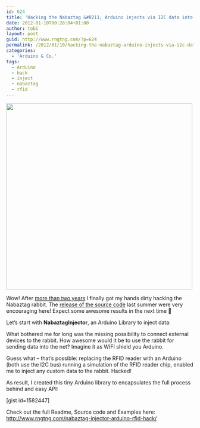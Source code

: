 ```yaml
---
id: 624
title: 'Hacking the Nabaztag &#8211; Arduino injects via I2C data into RFID Reader'
date: 2012-01-10T00:28:04+01:00
author: tobi
layout: post
guid: http://www.rngtng.com/?p=624
permalink: /2012/01/10/hacking-the-nabaztag-arduino-injects-via-i2c-data-into-rfid-reader/
categories:
  - 'Arduino & Co.'
tags:
  - Arduino
  - hack
  - inject
  - nabaztag
  - rfid
---
```

<img src="http://farm7.staticflickr.com/6185/6151922207_019ac10ee4_d.jpg" alt="" width="500" height="500" class="aligncenter size-full wp-image-626" />

Wow! After [more than two years](http://www.rngtng.com/2009/12/02/hacking-the-nabaztag/) I finally got my hands dirty hacking the Nabaztag rabbit. The [release of the source code](http://code.google.com/p/nabaztag-source-code/) last summer were very encouraging here! Expect some awesome results in the next time 🙂 

Let&#8217;s start with **NabaztagInjector**, an Arduino Library to inject data:

What bothered me for long was the missing possibility to connect external devices to the rabbit. How awesome would it be to use the rabbit for sending data into the net? Imagine it as WIFI shield you Arduino.

Guess what &#8211; that&#8217;s possible: replacing the RFID reader with an Arduino (both use the I2C bus) running a simulation of the RFID reader chip, enabled me to inject any custom data to the rabbit. Hacked!

As result, I created this tiny Arduino library to encapsulates the full process behind and easy API:

[gist id=1582447]

Check out the full Readme, Source code and Examples here:  
<http://www.rngtng.com/nabaztag-injector-arduino-rfid-hack/>